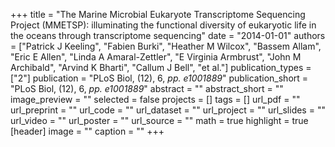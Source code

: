 +++
title = "The Marine Microbial Eukaryote Transcriptome Sequencing Project (MMETSP): illuminating the functional diversity of eukaryotic life in the oceans through transcriptome sequencing"
date = "2014-01-01"
authors = ["Patrick J Keeling", "Fabien Burki", "Heather M Wilcox", "Bassem Allam", "Eric E Allen", "Linda A Amaral-Zettler", "E Virginia Armbrust", "John M Archibald", "Arvind K Bharti", "Callum J Bell", "et al."]
publication_types = ["2"]
publication = "PLoS Biol, (12), 6, _pp. e1001889_"
publication_short = "PLoS Biol, (12), 6, _pp. e1001889_"
abstract = ""
abstract_short = ""
image_preview = ""
selected = false
projects = []
tags = []
url_pdf = ""
url_preprint = ""
url_code = ""
url_dataset = ""
url_project = ""
url_slides = ""
url_video = ""
url_poster = ""
url_source = ""
math = true
highlight = true
[header]
image = ""
caption = ""
+++
